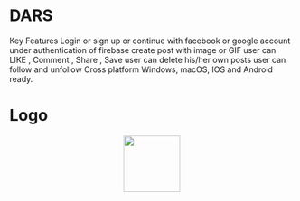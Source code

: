 
# DARS
 
 Key Features
Login or sign up
or continue with facebook or google account under authentication of firebase
create post with image or GIF
user can LIKE , Comment , Share , Save
user can delete his/her own posts
user can follow and unfollow
Cross platform
Windows, macOS, IOS and Android ready.


# Logo
<center><img src="https://user-images.githubusercontent.com/106588996/180645572-45ef4753-285b-4735-b06b-9eace4d074af.png" height="100" width="100" ></center
